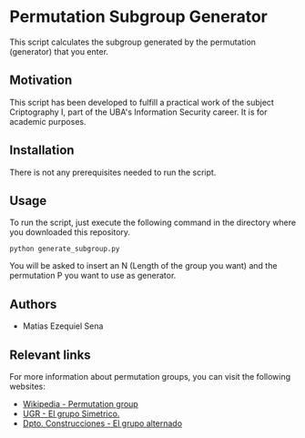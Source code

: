 # Permutation Subgroup Generator
This script calculates the subgroup generated by the permutation (generator) that you enter.

## Motivation
This script has been developed to fulfill a practical work of the subject Criptography I, part of the UBA's Information Security career. It is for academic purposes.

## Installation
There is not any prerequisites needed to run the script.

## Usage
To run the script, just execute the following command in the directory where you downloaded this repository.
```
python generate_subgroup.py
```
You will be asked to insert an N (Length of the group you want) and the permutation P you want to use as generator.

## Authors
* Matias Ezequiel Sena

## Relevant links
For more information about permutation groups, you can visit the following websites:
* [Wikipedia - Permutation group](https://en.wikipedia.org/wiki/Permutation_group)
* [UGR - El grupo Simetrico.](https://www.ugr.es/~jurbano/aed/AED-Tema_2-Grupos.Grupo_simetrico.pdf)
* [Dpto. Construcciones - El grupo alternado](http://www.departamento.us.es/da/planantiguo/notas-ant/algebra/t11.pdf)

